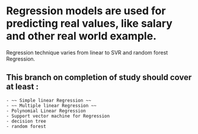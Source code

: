 # Regression models are used for predicting real values, like salary and other real world example.
Regression technique varies from linear to SVR and random forest Regression.

## This branch on completion of study should cover at least :
    - ~~ Simple linear Regression ~~
    - ~~ Multiple linear Regression ~~
    - Polynomial Linear Regression
    - Support vector machine for Regression
    - decision tree
    - random forest
    